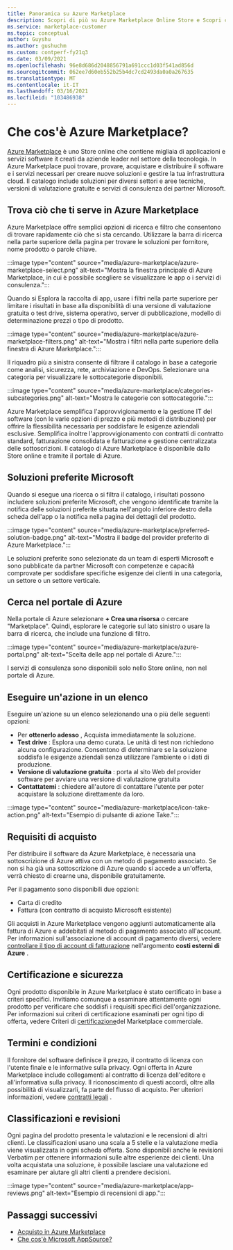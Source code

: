 ```yaml
---
title: Panoramica su Azure Marketplace
description: Scopri di più su Azure Marketplace Online Store e Scopri come trovare e provare software e soluzioni.
ms.service: marketplace-customer
ms.topic: conceptual
author: Guyshu
ms.author: gushuchm
ms.custom: contperf-fy21q3
ms.date: 03/09/2021
ms.openlocfilehash: 96e8d686d2048856791a691ccc1d03f541ad856d
ms.sourcegitcommit: 062ee7d60eb552b25b4dc7cd2493da0a0a267635
ms.translationtype: MT
ms.contentlocale: it-IT
ms.lasthandoff: 03/16/2021
ms.locfileid: "103486938"
---
```

# <a name="what-is-azure-marketplace"></a>Che cos'è Azure Marketplace?

[Azure Marketplace](https://azuremarketplace.microsoft.com/marketplace/apps/category/security) è uno Store online che contiene migliaia di applicazioni e servizi software it creati da aziende leader nel settore della tecnologia. In Azure Marketplace puoi trovare, provare, acquistare e distribuire il software e i servizi necessari per creare nuove soluzioni e gestire la tua infrastruttura cloud. Il catalogo include soluzioni per diversi settori e aree tecniche, versioni di valutazione gratuite e servizi di consulenza dei partner Microsoft.

## <a name="find-what-you-need-in-azure-marketplace"></a>Trova ciò che ti serve in Azure Marketplace

Azure Marketplace offre semplici opzioni di ricerca e filtro che consentono di trovare rapidamente ciò che si sta cercando. Utilizzare la barra di ricerca nella parte superiore della pagina per trovare le soluzioni per fornitore, nome prodotto o parole chiave.

:::image type="content" source="media/azure-marketplace/azure-marketplace-select.png" alt-text="Mostra la finestra principale di Azure Marketplace, in cui è possibile scegliere se visualizzare le app o i servizi di consulenza.":::

Quando si Esplora la raccolta di app, usare i filtri nella parte superiore per limitare i risultati in base alla disponibilità di una versione di valutazione gratuita o test drive, sistema operativo, server di pubblicazione, modello di determinazione prezzi o tipo di prodotto.

:::image type="content" source="media/azure-marketplace/azure-marketplace-filters.png" alt-text="Mostra i filtri nella parte superiore della finestra di Azure Marketplace.":::

Il riquadro più a sinistra consente di filtrare il catalogo in base a categorie come analisi, sicurezza, rete, archiviazione e DevOps. Selezionare una categoria per visualizzare le sottocategorie disponibili.

:::image type="content" source="media/azure-marketplace/categories-subcategories.png" alt-text="Mostra le categorie con sottocategorie.":::

Azure Marketplace semplifica l'approvvigionamento e la gestione IT del software (con le varie opzioni di prezzo e più metodi di distribuzione) per offrire la flessibilità necessaria per soddisfare le esigenze aziendali esclusive. Semplifica inoltre l'approvvigionamento con contratti di contratto standard, fatturazione consolidata e fatturazione e gestione centralizzata delle sottoscrizioni. Il catalogo di Azure Marketplace è disponibile dallo Store online e tramite il portale di Azure.

## <a name="microsoft-preferred-solutions"></a>Soluzioni preferite Microsoft

Quando si esegue una ricerca o si filtra il catalogo, i risultati possono includere soluzioni preferite Microsoft, che vengono identificate tramite la notifica delle soluzioni preferite situata nell'angolo inferiore destro della scheda dell'app o la notifica nella pagina dei dettagli del prodotto.

:::image type="content" source="media/azure-marketplace/preferred-solution-badge.png" alt-text="Mostra il badge del provider preferito di Azure Marketplace.":::

Le soluzioni preferite sono selezionate da un team di esperti Microsoft e sono pubblicate da partner Microsoft con competenze e capacità comprovate per soddisfare specifiche esigenze dei clienti in una categoria, un settore o un settore verticale.

## <a name="search-in-the-azure-portal"></a>Cerca nel portale di Azure

Nella portale di Azure selezionare **+ Crea una risorsa** o cercare "Marketplace". Quindi, esplorare le categorie sul lato sinistro o usare la barra di ricerca, che include una funzione di filtro.

:::image type="content" source="media/azure-marketplace/azure-portal.png" alt-text="Scelta delle app nel portale di Azure.":::

I servizi di consulenza sono disponibili solo nello Store online, non nel portale di Azure.

## <a name="take-action-on-a-listing"></a>Eseguire un'azione in un elenco

Eseguire un'azione su un elenco selezionando una o più delle seguenti opzioni:

- Per **ottenerlo adesso** , Acquista immediatamente la soluzione.
- **Test drive** : Esplora una demo curata. Le unità di test non richiedono alcuna configurazione. Consentono di determinare se la soluzione soddisfa le esigenze aziendali senza utilizzare l'ambiente o i dati di produzione.
- **Versione di valutazione gratuita** : porta al sito Web del provider software per avviare una versione di valutazione gratuita
- **Contattatemi** : chiedere all'autore di contattare l'utente per poter acquistare la soluzione direttamente da loro.

:::image type="content" source="media/azure-marketplace/icon-take-action.png" alt-text="Esempio di pulsante di azione Take.":::

## <a name="purchasing-requirements"></a>Requisiti di acquisto

Per distribuire il software da Azure Marketplace, è necessaria una sottoscrizione di Azure attiva con un metodo di pagamento associato. Se non si ha già una sottoscrizione di Azure quando si accede a un'offerta, verrà chiesto di crearne una, disponibile gratuitamente.

Per il pagamento sono disponibili due opzioni:  

- Carta di credito
- Fattura (con contratto di acquisto Microsoft esistente)

Gli acquisti in Azure Marketplace vengono aggiunti automaticamente alla fattura di Azure e addebitati al metodo di pagamento associato all'account. Per informazioni sull'associazione di account di pagamento diversi, vedere [controllare il tipo di account di fatturazione](/azure/cost-management-billing/understand/understand-azure-marketplace-charges#check-billing-account-type) nell'argomento **costi esterni di Azure** .

## <a name="certification-and-security"></a>Certificazione e sicurezza

Ogni prodotto disponibile in Azure Marketplace è stato certificato in base a criteri specifici. Invitiamo comunque a esaminare attentamente ogni prodotto per verificare che soddisfi i requisiti specifici dell'organizzazione. Per informazioni sui criteri di certificazione esaminati per ogni tipo di offerta, vedere Criteri di [certificazione](/legal/marketplace/certification-policies)del Marketplace commerciale.

## <a name="terms-and-conditions"></a>Termini e condizioni

Il fornitore del software definisce il prezzo, il contratto di licenza con l'utente finale e le informative sulla privacy. Ogni offerta in Azure Marketplace include collegamenti al contratto di licenza dell'editore e all'informativa sulla privacy. Il riconoscimento di questi accordi, oltre alla possibilità di visualizzarli, fa parte del flusso di acquisto. Per ulteriori informazioni, vedere [contratti legali](legal-contracts.md) .

## <a name="ratings-and-reviews"></a>Classificazioni e revisioni

Ogni pagina del prodotto presenta le valutazioni e le recensioni di altri clienti. Le classificazioni usano una scala a 5 stelle e la valutazione media viene visualizzata in ogni scheda offerta. Sono disponibili anche le revisioni Verbatim per ottenere informazioni sulle altre esperienze dei clienti. Una volta acquistata una soluzione, è possibile lasciare una valutazione ed esaminare per aiutare gli altri clienti a prendere decisioni.

:::image type="content" source="media/azure-marketplace/app-reviews.png" alt-text="Esempio di recensioni di app.":::

## <a name="next-steps"></a>Passaggi successivi

- [Acquisto in Azure Marketplace](azure-purchasing-invoicing.md)
- [Che cos'è Microsoft AppSource?](appsource-overview.md)
